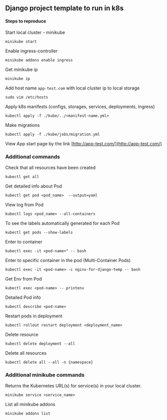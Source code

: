## Django project template to run in k8s

#### Steps to reproduce

Start local cluster - minikube
```commandline
minikube start
```

Enable ingress-controller
```commandline
minikube addons enable ingress
```

Get minikube ip
```commandline
minikube ip
```

Add host name ``app-test.com`` with local cluster ip to local storage
```commandline
sudo vim /etc/hosts
```

Apply k8s manifests (configs, storages, services, deployments, ingress)
```commandline
kubectl apply -f ./kube/../<manifest-name.yml>
```

Make migrations
```commandline
kubectl apply -f ./kube/jobs/migration.yml
```

View App start page by the link [http://app-test.com/](http://app-test.com/)

### Additional commands

Check that all resources have been created
```commandline
kubectl get all
```

Get detailed info about Pod
```commandline
kubectl get pod <pod_name>  --output=yaml
```

View log from Pod
```commandline
kubectl logs <pod_name> --all-containers
```

To see the labels automatically generated for each Pod
```commandline
kubectl get pods --show-labels
```

Enter to container
```commandline
kubectl exec -it <pod-name>" -- bash
```

Enter to specific container in the pod (Multi-Container Pods)
```commandline
kubectl exec -it <pod-name> -c nginx-for-django-temp -- bash
```

Get Env from Pod
```commandline
kubectl exec <pod-name> -- printenv
```

Detailed Pod info
```commandline
kubectl describe <pod-name>
```

Restart pods in deployment
```commandline
kubectl rollout restart deployment <deployment_name>
```


Delete resource
```commandline
kubectl delete deployment --all
```

Delete all resources
```commandline
kubectl delete all --all -n {namespace}
```

### Additional minikube commands

Returns the Kubernetes URL(s) for service(s) in your local cluster.
```commandline
minikube service <service_name>
```

List all minikube addons
```commandline
minikube addons list
```
